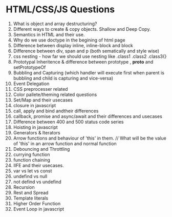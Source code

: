 # HTML/CSS/JS Questions

1. What is object and array destructuring?
2. Different ways to create & copy objects. Shallow and Deep Copy.
3. Semantics in HTML and their use.
4. Why do we use doctype in the begining of html page
5. Difference between display inline, inline-block and block
6. Difference between div, span and p (both sematically and style wise)
7. css nesting - how far we should use nesting like .class1 .class2 .class3{}
8. Prototypal Inheritence & difference between prototype , __proto__ and setPrototypeOf
9. Bubbling and Capturing (which handler will execute first when parent is bubbling and child is capturing and vice-versa)
10. Event Delegation
11. CSS preprocesser related
12. Color pallete/theming related questions
13. Set/Map and their usecases
14. closure in javascript
15. call, apply and bind andtheir differences
16. callback, promise and async/await and their differences and usecases
17. Difference between 400 and 500 status code series
18. Hoisting in javascript
19. Generators & Iterators
20. Arrow functions and behaviour of 'this' in them. // What will be the value of 'this' in an arrow function and normal function
21. Debouncing and Throttling
22. currying function
23. function chaining
24. IIFE and their usecases.
25. var vs let vs const
26. undefind vs null
27. not defind vs undefind
28. Recursion
29. Rest and Spread
30. Template literals
31. Higher Order Function
32. Event Loop in javascript
